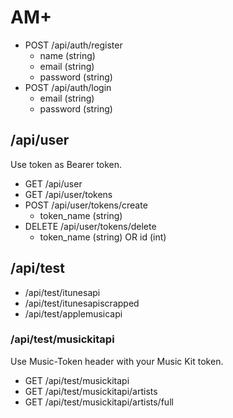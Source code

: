 # AM+

-   POST /api/auth/register
    -   name (string)
    -   email (string)
    -   password (string)
-   POST /api/auth/login
    -   email (string)
    -   password (string)

## /api/user

Use token as Bearer token.

-   GET /api/user
-   GET /api/user/tokens
-   POST /api/user/tokens/create
    -   token_name (string)
-   DELETE /api/user/tokens/delete
    -   token_name (string) OR id (int)

## /api/test

-   /api/test/itunesapi
-   /api/test/itunesapiscrapped
-   /api/test/applemusicapi

### /api/test/musickitapi

Use Music-Token header with your Music Kit token.

-   GET /api/test/musickitapi
-   GET /api/test/musickitapi/artists
-   GET /api/test/musickitapi/artists/full
